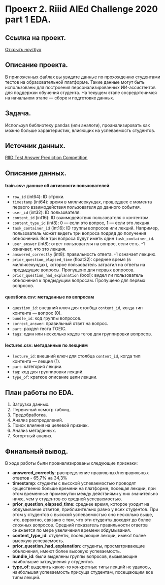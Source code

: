 # Проект 2. Riiid AIEd Challenge 2020 part 1 EDA.

## Ссылка на проект.
[Открыть ноутбук](https://www.kaggle.com/competitions/riiid-test-answer-prediction/overview)

## Описание проекта.
В приложенных файлах вы увидите данные по прохождению студентами тестов на образовательной платформе. Такие данные могут быть использованы для построения персонализированных ИИ-ассистентов для поддержки обучения студента. На текущем этапе сосредоточимся на начальном этапе — сборе и подготовке данных.

## Задача.
Используя библиотеку pandas (или аналоги), проанализировать как можно больше характеристик, влияющих на успеваемость студентов.

## Источник данных.
[RIID Test Answer Prediction Competition](https://www.kaggle.com/competitions/riiid-test-answer-prediction/overview)

## Описание данных.
#### train.csv: данные об активности пользователей
- `row_id` (int64): ID строки.
- `timestamp` (int64): время в миллисекундах, прошедшее с момента первого взаимодействия пользователя до данного события.
- `user_id` (int32): ID пользователя.
- `content_id` (int16): ID взаимодействия пользователя с контентом.
- `content_type_id` (int8): 0 — если это вопрос, 1 — если это лекция.
- `task_container_id` (int16): ID группы вопросов или лекций. Например, пользователь может видеть три вопроса подряд до получения объяснений. Все три вопроса будут иметь один `task_container_id`.
- `user_answer` (int8): ответ пользователя на вопрос, если есть. -1 означает, что это лекция.
- `answered_correctly` (int8): правильность ответа. -1 означает лекцию.
- `prior_question_elapsed_time` (float32): среднее время (в миллисекундах), которое пользователь затратил на ответы на предыдущие вопросы. Пропущено для первых вопросов.
- `prior_question_had_explanation` (bool): видел ли пользователь объяснения к предыдущим вопросам. Пропущено для первых вопросов.

#### questions.csv: метаданные по вопросам
- `question_id`: внешний ключ для столбца `content_id`, когда тип контента — вопрос (0).
- `bundle_id`: код группы вопросов.
- `correct_answer`: правильный ответ на вопрос.
- `part`: раздел теста TOEIC.
- `tags`: один или несколько кодов тегов для группировки вопросов.

#### lectures.csv: метаданные по лекциям
- `lecture_id`: внешний ключ для столбца `content_id`, когда тип контента — лекция (1).
- `part`: категория лекции.
- `tag`: код для группировки лекций.
- `type_of`: краткое описание цели лекции.

## План работы по EDA.
1. Загрузка данных.
2. Первичный осмотр таблиц.
3. Предобработка.
4. Анализ распределений.
5. Поиск влияния на целевой признак.
6. Анализ метаданных.
7. Когортный анализ.

## Финальный вывод.
В ходе работы были проанализированы следующие признаки: 
- **answered_correctly**: распределение правильных/неправильных ответов - 65,7% на 34,3%  
- **timestamp**: студенты с высокой успеваемостью проводят существенно больше времени на платформе, посещая лекции, при этом временные промежутки между действиями у них значительно ниже, чем у студентов со средней успеваемостью.
- **prior_question_elapsed_time**: среднее время, которое уходит на обдумывание ответов, приблизительно равно у всех студентов. При этом у студентов с высокой успеваемостью оно несколько выше, что, вероятно, связано с тем, что эти студенты доходят до более сложных вопросов. Средний показатель правильности ответов снижается по мере увеличения времени обдумывания.
- **content_type_id**: студенты, посещающие лекции, имеют более высокую успеваемость.
- **prior_question_had_explanation**: студенты, просматривающие объяснения, имеют более высокую успеваемость.
- **bundle_id**: были выделены группы вопросов, вызывающие наибольшие затруднения у студентов. 
- **type_of**: выделить какие-то конкретные типы лекций не удалось, наибольшая успеваемость присуща студентам, посещающим все типы лекций.

